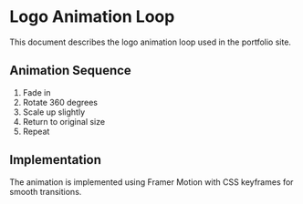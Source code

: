 # Logo Animation Loop

This document describes the logo animation loop used in the portfolio site.

## Animation Sequence
1. Fade in
2. Rotate 360 degrees
3. Scale up slightly
4. Return to original size
5. Repeat

## Implementation
The animation is implemented using Framer Motion with CSS keyframes for smooth transitions.
